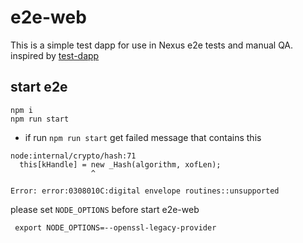 # e2e-web

This is a simple test dapp for use in Nexus e2e tests and manual QA.
inspired by [test-dapp](https://github.com/MetaMask/test-dapp)


## start e2e
```shell
npm i
npm run start 
```
- if run `npm run start` get failed message that contains this
```shell
node:internal/crypto/hash:71
  this[kHandle] = new _Hash(algorithm, xofLen);
                  ^

Error: error:0308010C:digital envelope routines::unsupported

```
please set `NODE_OPTIONS`  before start e2e-web
```shell
 export NODE_OPTIONS=--openssl-legacy-provider
```
